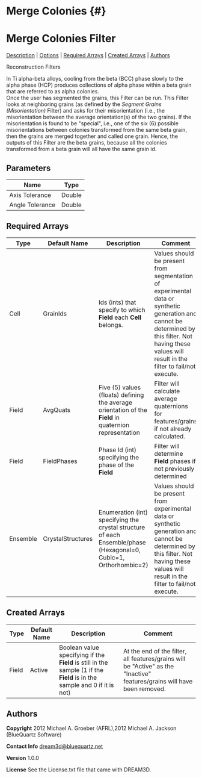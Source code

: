 Merge Colonies {#}
======
<h1 class="pHeading1">Merge Colonies Filter</h1>
<p class="pCellBody">
<a href="../ReconstructionFilters/MergeColonies.html#wp2">Description</a> | <a href="../ReconstructionFilters/MergeColonies.html#wp3">Options</a> | <a href="../ReconstructionFilters/MergeColonies.html#wp4">Required Arrays</a> | <a href="../ReconstructionFilters/MergeColonies.html#wp5">Created Arrays</a> | <a href="../ReconstructionFilters/MergeColonies.html#wp1">Authors</a> 

Reconstruction Filters


In Ti alpha-beta alloys, cooling from the beta (BCC) phase slowly to the alpha phase (HCP) produces collections of alpha phase within a beta grain that are referred to as alpha colonies.  
Once the user has segmented the grains, this Filter can be run.  This Filter looks at
neighboring grains (as defined by the _Segment Grains (Misorientation)_ Filter) and asks for their
misorientation (i.e., the misorientation between the average orientation(s) of the two grains).  If the misorientation is found to be "special", i.e., one of the six (6) possible misorientations between colonies transformed from the same beta grain,
then the grains are merged together and called one grain.  Hence, the outputs of this Filter are the beta grains, because all the colonies transformed from a beta grain will all have the same grain id.  

## Parameters ##

| Name | Type |
|------|------|
| Axis Tolerance | Double |
| Angle Tolerance | Double |

## Required Arrays ##

| Type | Default Name | Description | Comment |
|------|--------------|-------------|---------|
| Cell | GrainIds | Ids (ints) that specify to which **Field** each **Cell** belongs. | Values should be present from segmentation of experimental data or synthetic generation and cannot be determined by this filter. Not having these values will result in the filter to fail/not execute. |
| Field | AvgQuats | Five (5) values (floats) defining the average orientation of the **Field** in quaternion representation | Filter will calculate average quaternions for features/grains if not already calculated. |
| Field | FieldPhases | Phase Id (int) specifying the phase of the **Field** | Filter will determine **Field** phases if not previously determined |
| Ensemble | CrystalStructures | Enumeration (int) specifying the crystal structure of each Ensemble/phase (Hexagonal=0, Cubic=1, Orthorhombic=2) | Values should be present from experimental data or synthetic generation and cannot be determined by this filter. Not having these values will result in the filter to fail/not execute. |

## Created Arrays ##

| Type | Default Name | Description | Comment |
|------|--------------|-------------|---------|
| Field | Active | Boolean value specifying if the **Field** is still in the sample (1 if the **Field** is in the sample and 0 if it is not) | At the end of the filter, all features/grains will be "Active" as the "Inactive" features/grains will have been removed.  |

## Authors ##

**Copyright** 2012 Michael A. Groeber (AFRL),2012 Michael A. Jackson (BlueQuartz Software)

**Contact Info** dream3d@bluequartz.net

**Version** 1.0.0

**License**  See the License.txt file that came with DREAM3D.



